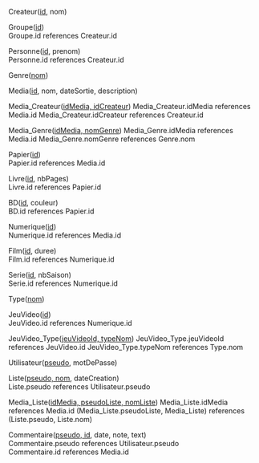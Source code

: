 Createur(<u>id</u>, nom)

Groupe(<u>id</u>)  
Groupe.id references Createur.id

Personne(<u>id</u>, prenom)  
Personne.id references Createur.id

Genre(<u>nom</u>)

Media(<u>id</u>, nom, dateSortie, description)

Media_Createur(<u>idMedia, idCreateur</u>)
Media_Createur.idMedia references Media.id
Media_Createur.idCreateur references Createur.id

Media_Genre(<u>idMedia, nomGenre</u>)
Media_Genre.idMedia references Media.id
Media_Genre.nomGenre references Genre.nom

Papier(<u>id</u>)  
Papier.id references Media.id

Livre(<u>id</u>, nbPages)  
Livre.id references Papier.id

BD(<u>id</u>, couleur)  
BD.id references Papier.id

Numerique(<u>id</u>)  
Numerique.id references Media.id

Film(<u>id</u>, duree)  
Film.id references Numerique.id

Serie(<u>id</u>, nbSaison)  
Serie.id references Numerique.id

Type(<u>nom</u>)

JeuVideo(<u>id</u>)  
JeuVideo.id references Numerique.id

JeuVideo_Type(<u>jeuVideoId, typeNom</u>)
JeuVideo_Type.jeuVideoId references JeuVideo.id
JeuVideo_Type.typeNom references Type.nom

Utilisateur(<u>pseudo</u>, motDePasse)

Liste(<u>pseudo, nom</u>, dateCreation)  
Liste.pseudo references Utilisateur.pseudo

Media_Liste(<u>idMedia, pseudoListe, nomListe</u>)
Media_Liste.idMedia references Media.id
(Media_Liste.pseudoListe, Media_Liste) references (Liste.pseudo, Liste.nom)

Commentaire(<u>pseudo, id</u>, date, note, text)  
Commentaire.pseudo references Utilisateur.pseudo  
Commentaire.id references Media.id
